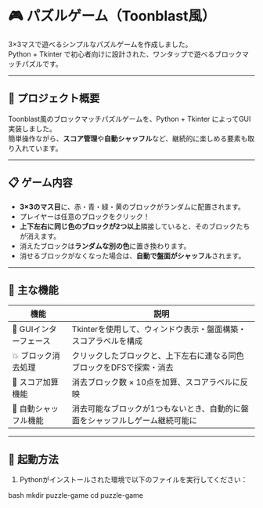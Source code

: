 # 🎮 パズルゲーム（Toonblast風）

3×3マスで遊べるシンプルなパズルゲームを作成しました。  
Python + Tkinter で初心者向けに設計された、ワンタップで遊べるブロックマッチパズルです。

---

## 🧩 プロジェクト概要

Toonblast風のブロックマッチパズルゲームを、Python + Tkinter によってGUI実装しました。  
簡単操作ながら、**スコア管理**や**自動シャッフル**など、継続的に楽しめる要素も取り入れています。

---

## 📋 ゲーム内容

- **3×3のマス目**に、赤・青・緑・黄のブロックがランダムに配置されます。
- プレイヤーは任意のブロックをクリック！
- **上下左右に同じ色のブロックが2つ以上**隣接していると、そのブロックたちが消えます。
- 消えたブロックは**ランダムな別の色**に置き換わります。
- 消せるブロックがなくなった場合は、**自動で盤面がシャッフル**されます。

---

## 🔧 主な機能

| 機能 | 説明 |
|------|------|
| 🎨 GUIインターフェース | Tkinterを使用して、ウィンドウ表示・盤面構築・スコアラベルを構成 |
| 💥 ブロック消去処理 | クリックしたブロックと、上下左右に連なる同色ブロックをDFSで探索・消去 |
| 🧮 スコア加算機能 | 消去ブロック数 × 10点を加算、スコアラベルに反映 |
| 🔁 自動シャッフル機能 | 消去可能なブロックが1つもないとき、自動的に盤面をシャッフルしゲーム継続可能に |

---

## 🚀 起動方法

1. Pythonがインストールされた環境で以下のファイルを実行してください：

bash
mkdir puzzle-game
cd puzzle-game




